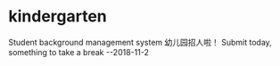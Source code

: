 # kindergarten
Student background management system
幼儿园招人啦！
Submit today, something to take a break  --2018-11-2
